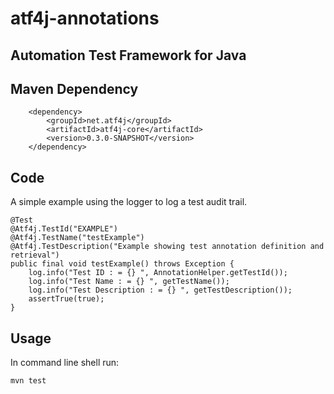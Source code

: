 # atf4j-annotations
## Automation Test Framework for Java

## Maven Dependency

		<dependency>
			<groupId>net.atf4j</groupId>
			<artifactId>atf4j-core</artifactId>
			<version>0.3.0-SNAPSHOT</version>
		</dependency>

## Code

A simple example using the logger to log a test audit trail.

	@Test
	@Atf4j.TestId("EXAMPLE")
	@Atf4j.TestName("testExample")
	@Atf4j.TestDescription("Example showing test annotation definition and retrieval")
	public final void testExample() throws Exception {
		log.info("Test ID : = {} ", AnnotationHelper.getTestId());
		log.info("Test Name : = {} ", getTestName());
		log.info("Test Description : = {} ", getTestDescription());
		assertTrue(true);
	}

## Usage

In command line shell run:

    mvn test
